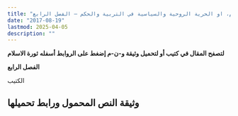 ```yaml
---
title: "ثورة الاسلام، او الحرية الروحية والسياسية في التربية والحكم – الفصل الرابع"
date: "2017-08-19"
lastmod: 2025-04-05
description: ""
---
```

**لتصفح المقال في كتيب أو لتحميل وثيقة و-ن-م إضغط على الروابط أسفله** **ثورة الاسلام**

**الفصل الرابع**

الكتيب

## وثيقة النص المحمول ورابط تحميلها

###
